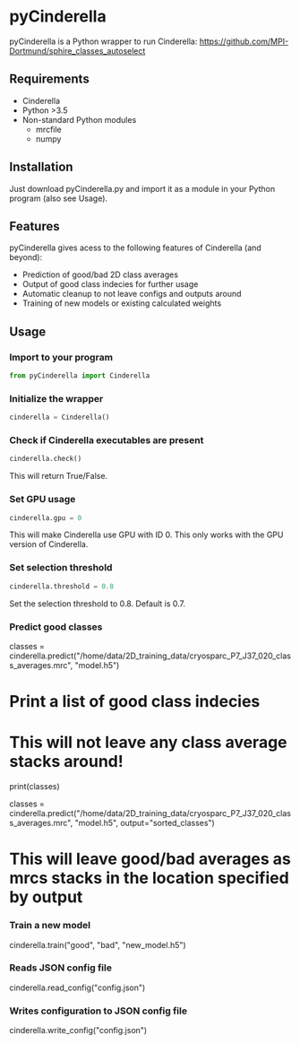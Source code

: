 # pyCinderella
pyCinderella is a Python wrapper to run Cinderella: https://github.com/MPI-Dortmund/sphire_classes_autoselect
## Requirements
- Cinderella
- Python >3.5
- Non-standard Python modules
   - mrcfile
   - numpy 

## Installation
Just download pyCinderella.py and import it as a module in your Python program (also see Usage).

## Features
pyCinderella gives acess to the following features of Cinderella (and beyond):
- Prediction of good/bad 2D class averages
- Output of good class indecies for further usage
- Automatic cleanup to not leave configs and outputs around
- Training of new models or existing calculated weights

## Usage
### Import to your program
```Python
from pyCinderella import Cinderella
```



### Initialize the wrapper
```Python
cinderella = Cinderella()
```

### Check if Cinderella executables are present
```Python
cinderella.check()
```
This will return True/False.

### Set GPU usage
```Python
cinderella.gpu = 0
```
This will make Cinderella use GPU with ID 0. This only works with the GPU version of Cinderella.
### Set selection threshold
```Python
cinderella.threshold = 0.8
```
Set the selection threshold to 0.8. Default is 0.7.
### Predict good classes
classes = cinderella.predict("/home/data/2D_training_data/cryosparc_P7_J37_020_class_averages.mrc", "model.h5")

# Print a list of good class indecies
# This will not leave any class average stacks around!
print(classes)

classes = cinderella.predict("/home/data/2D_training_data/cryosparc_P7_J37_020_class_averages.mrc", "model.h5", output="sorted_classes")
# This will leave good/bad averages as mrcs stacks in the location specified by output

### Train a new model
cinderella.train("good", "bad", "new_model.h5")

### Reads JSON config file
cinderella.read_config("config.json")

### Writes configuration to JSON config file
cinderella.write_config("config.json")





```
